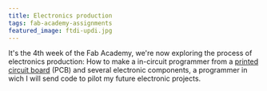 ```yaml
---
title: Electronics production
tags: fab-academy-assignments
featured_image: ftdi-updi.jpg
---
```


It's the 4th week of the Fab Academy, we're now exploring the process of electronics production: How to make a in-circuit programmer from a [printed circuit board](https://en.wikipedia.org/wiki/Printed_circuit_board) (PCB) and several electronic components, a programmer in wich I will send code to pilot my future electronic projects.
